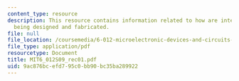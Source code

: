 ```yaml
---
content_type: resource
description: This resource contains information related to how are integrated circuits
  being designed and fabricated.
file: null
file_location: /coursemedia/6-012-microelectronic-devices-and-circuits-spring-2009/9ac876bcefd795c0bb90bc35ba289922_MIT6_012S09_rec01.pdf
file_type: application/pdf
resourcetype: Document
title: MIT6_012S09_rec01.pdf
uid: 9ac876bc-efd7-95c0-bb90-bc35ba289922
---
```

